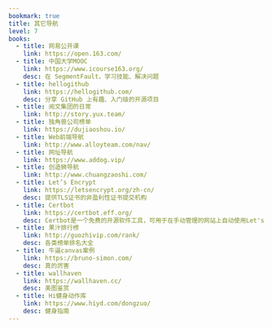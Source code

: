 ```yaml
---
bookmark: true
title: 其它导航
level: 7
books:
  - title: 网易公开课
    link: https://open.163.com/
  - title: 中国大学MOOC
    link: https://www.icourse163.org/
    desc: 在 SegmentFault，学习技能、解决问题
  - title: hellogithub
    link: https://hellogithub.com/
    desc: 分享 GitHub 上有趣、入门级的开源项目
  - title: 阅文集团的日常
    link: http://story.yux.team/
  - title: 独角兽公司榜单
    link: https://dujiaoshou.io/
  - title: Web前端导航
    link: http://www.alloyteam.com/nav/
  - title: 网址导航
    link: https://www.addog.vip/
  - title: 创造狮导航
    link: http://www.chuangzaoshi.com/
  - title: Let’s Encrypt
    link: https://letsencrypt.org/zh-cn/
    desc: 提供TLS证书的非盈利性证书提交机构
  - title: Certbot
    link: https://certbot.eff.org/
    desc: Certbot是一个免费的开源软件工具，可用于在手动管理的网站上自动使用Let's Encrypt证书来启用HTTPS
  - title: 果汁排行榜
    link: http://guozhivip.com/rank/
    desc: 各类榜单排名大全
  - title: 牛逼canvas案例
    link: https://bruno-simon.com/
    desc: 真的厉害
  - title: wallhaven
    link: https://wallhaven.cc/
    desc: 美图鉴赏
  - title: Hi健身动作库
    link: https://www.hiyd.com/dongzuo/
    desc: 健身指南
---
```

